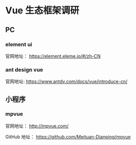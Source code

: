 # Vue 生态框架调研

## PC

### element ui

官网地址： https://element.eleme.io/#/zh-CN

### ant design vue

官网地址: https://www.antdv.com/docs/vue/introduce-cn/

## 小程序

### mpvue

官网地址： http://mpvue.com/

GitHub 地址： https://github.com/Meituan-Dianping/mpvue

